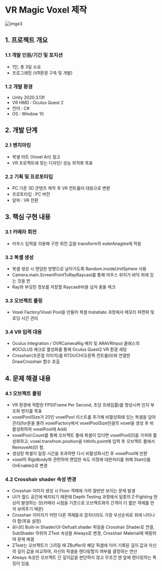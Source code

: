 # VR Magic Voxel 제작
![imge3](https://user-images.githubusercontent.com/90877724/156960386-cc64d333-1fe2-4754-be8f-e3b569f06709.png)

## 1. 프로젝트 개요
### 1.1 개발 인원/기간 및 포지션
- 1인, 총 3일 소요
- 프로그래밍 (VR환경 구축 및 개발)
### 1.2 개발 환경
- Unity 2020.3.13f
- VR HMD : Oculus Quest 2
- 언어 : C#
- OS : Window 10			
## 2. 개발 단계
### 2.1 벤치마킹
- 복셀 아트 (Voxel Art) 참고
- VR 프로젝트에 맞는 디자인/ 성능 최적화 목표 
### 2.2 기획 및 프로토타입
- PC 기준 3D 콘텐츠 제작 후 VR 컨트롤러 대응으로 변환
- 프로토타입 : PC 버전
- 알파 : VR 전환
## 3. 핵심 구현 내용 
### 3.1 카메라 회전
- 마우스 입력을 이용해 구한 회전 값을 transform의 eulerAnagles에 적용
### 3.2 복셀 생성 
- 복셀 생성 시 랜덤한 방향으로 날아가도록 Random.insideUnitSphere 사용
- Camera.main.ScreenPointToRayRaycast를 통해 마우스 위치가 바닥 위에 있는 것을 판
- Ray와 부딪힌 정보를 저장할 RaycastHit을 넘겨 충돌 체크
### 3.3 오브젝트 풀링
- Voxel Factory/Voxel Pool을 만들어 복셀 Instatiate 과정에서 메모리 파편화 및 로딩 시간 관리
### 3.4 VR 입력 대응
- Oculus Integration / OVRCameraRig 배치 및 ARAVRInput 클래스의 #OCULUS 매크로 활성화를 통해 Oculus Quest2 VR 환경 세팅
- Crosshair(조준점 이미지)를 RTOUCH(오른쪽 컨트롤러)와 연결한 DrawCrosshair 함수 호출 
## 4. 문제 해결 내용
### 4.1 오브젝트 풀링 
- VR 환경에 적합한 FPS(Frame Per Second, 초당 프레임률)를 향상시켜 인지 부조화 방지를 목표
- voxelPoolSize가 20인 voxelPool 리스트를 추가해 비활성화돼 있는 복셀을 담아 관리(for문을 돌려 voxelFactory에서 voxelPoolSize만큼의 voxel을 생성 후 비활성화하여 voxelPool에 Add)
- voxelPool.Count를 통해 오브젝트 풀에 복셀이 있다면 voxelPool[0]을 가져와 활성화하고, voxel.transfrom.position을 hitInfo.point에 입력 후 오브젝트 풀에서 RemoveAt(0) 함.
- 생성된 복셀이 일정 시간을 초과하면 다시 비활성화시킨 후 voxelPool에 반환
- voxel의 Rigidbody와 관련하여 랜덤한 속도 지정에 대한처리를 위해 Start()를 OnEnable()로 변경
### 4.2 Crosshair shader 속성 변경
- Crosshair 이미지 생성 시 Floor 객체에 가려 절반만 보이는 문제 발생
- UI가 월드 공간에 배치되기 때문에 Depth Testing 과정에서 일종의 Z-Fighting 현상이 발생하는 것(카메라 시점을 기준으로 오브젝트와의 간격이 더 짧은 객체를 먼저 보여주기 때문)
- Crosshair 이미지가 어떤 다른 객체들과 겹치더라도 가장 우선순위로 위에 나타나야 함(목표 설정)
- 유니티 Built-in Shader/UI-Defualt.shader 파일을 Crosshair Shader로 연결, SubShader 하위의 ZTest 속성을 Always로 변경, Crosshair Material에 매핑하여 문제 해결
- ZTest는 오브젝트가 그려질 때 ZBuffer의 해당 픽셀에 이미 기록된 깊이 값과 자신의 깊이 값을 비교하여, 자신의 픽셀을 렌더링할지 여부를 결정하는 연산
- Always 속성은 오브젝트 간 깊이값을 판단하지 않고 무조건 맨 앞에 렌더링하는 특징이 있음.
